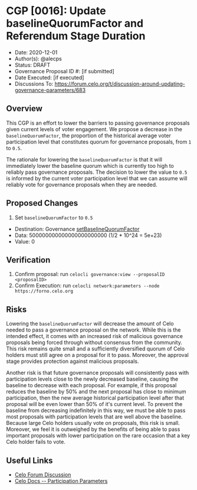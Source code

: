 # CGP [0016]: Update baselineQuorumFactor and Referendum Stage Duration

- Date: 2020-12-01
- Author(s): @alecps
- Status: DRAFT
- Governance Proposal ID #: [if submitted]
- Date Executed: [if executed]
- Discussions To: https://forum.celo.org/t/discussion-around-updating-governance-parameters/683

## Overview

This CGP is an effort to lower the barriers to passing governance proposals given current levels of voter engagement. We propose a decrease in the `baselineQuorumFactor`, the proportion of the historical average voter participation level that constitutes quorum for governance proposals, from `1` to `0.5`.

The rationale for lowering the `baselineQuorumFactor` is that it will immediately lower the baseline quorum which is currently too high to reliably pass governance proposals. The decision to lower the value to `0.5` is informed by the current voter participation level that we can assume will reliably vote for governance proposals when they are needed.

## Proposed Changes

1. Set `baselineQuorumFactor` to `0.5`

- Destination: Governance [setBaselineQuorumFactor](https://github.com/celo-org/celo-monorepo/blob/master/packages/protocol/contracts/governance/Governance.sol#L395)
- Data: 500000000000000000000000 (1/2 \* 10^24 = 5e+23)
- Value: 0

## Verification

1. Confirm proposal: run `celocli governance:view --proposalID <proposalID>`
2. Confirm Execution: run `celocli network:parameters --node https://forno.celo.org`

## Risks

Lowering the `baselineQuorumFactor` will decrease the amount of Celo needed to pass a governance proposal on the network. While this is the intended effect, it comes with an increased risk of malicious governance proposals being forced through without consensus from the community. This risk remains quite small and a sufficiently diversified quorum of Celo holders must still agree on a proposal for it to pass. Moreover, the approval stage provides protection against malicious proposals.

Another risk is that future governance proposals will consistently pass with participation levels close to the newly decreased baseline, causing the baseline to decrease with each proposal. For example, if this proposal reduces the baseline by 50% and the next proposal has close to minimum participation, then the new average historical participation level after that proposal will be even lower than 50% of it's current level. To prevent the baseline from decreasing indefinitely in this way, we must be able to pass most proposals with participation levels that are well above the baseline. Because large Celo holders usually vote on proposals, this risk is small. Moreover, we feel it is outweighed by the benefits of being able to pass important proposals with lower participation on the rare occasion that a key Celo holder fails to vote.

## Useful Links

- [Celo Forum Discussion](https://forum.celo.org/t/discussion-around-updating-governance-parameters/683)
- [Celo Docs -- Participation Parameters](https://docs.celo.org/developer-guide/summary/interfaces/_wrappers_governance_.participationparameters)
